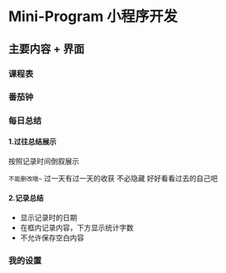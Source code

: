 ﻿# Mini-Program 小程序开发

## 主要内容 + 界面
### 课程表
### 番茄钟
### 每日总结
#### 1.过往总结展示
按照记录时间倒叙展示

`不能删改哦~`
过一天有过一天的收获 不必隐藏 好好看看过去的自己吧

#### 2.记录总结
+ 显示记录时的日期
+ 在框内记录内容，下方显示统计字数
+ 不允许保存空白内容
### 我的设置

